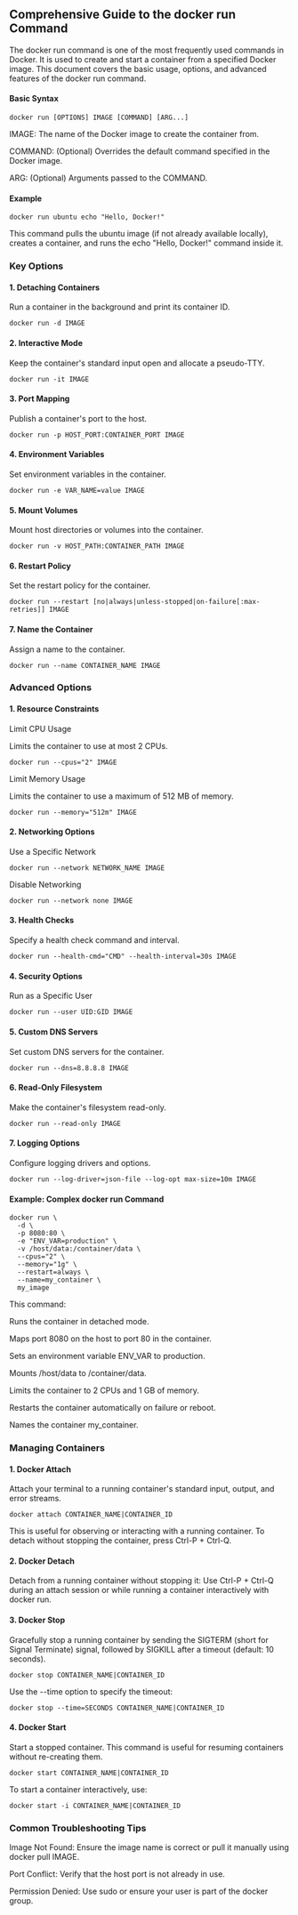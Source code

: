 ## Comprehensive Guide to the docker run Command

The docker run command is one of the most frequently used commands in Docker. It is used to create and start a container from a specified Docker image. This document covers the basic usage, options, and advanced features of the docker run command.

#### Basic Syntax
```
docker run [OPTIONS] IMAGE [COMMAND] [ARG...]
```

IMAGE: The name of the Docker image to create the container from.

COMMAND: (Optional) Overrides the default command specified in the Docker image.

ARG: (Optional) Arguments passed to the COMMAND.

#### Example
```
docker run ubuntu echo "Hello, Docker!"
```
This command pulls the ubuntu image (if not already available locally), creates a container, and runs the echo "Hello, Docker!" command inside it.

### Key Options

#### 1. Detaching Containers
Run a container in the background and print its container ID.
```
docker run -d IMAGE
```

#### 2. Interactive Mode
Keep the container's standard input open and allocate a pseudo-TTY.
```
docker run -it IMAGE
```

#### 3. Port Mapping
Publish a container's port to the host.
```
docker run -p HOST_PORT:CONTAINER_PORT IMAGE
```

#### 4. Environment Variables
Set environment variables in the container.
```
docker run -e VAR_NAME=value IMAGE
```

#### 5. Mount Volumes
Mount host directories or volumes into the container.
```
docker run -v HOST_PATH:CONTAINER_PATH IMAGE
```

#### 6. Restart Policy
Set the restart policy for the container.
```
docker run --restart [no|always|unless-stopped|on-failure[:max-retries]] IMAGE
```

#### 7. Name the Container
Assign a name to the container.
```
docker run --name CONTAINER_NAME IMAGE
```

### Advanced Options

#### 1. Resource Constraints
Limit CPU Usage

Limits the container to use at most 2 CPUs.
```
docker run --cpus="2" IMAGE
```

Limit Memory Usage

Limits the container to use a maximum of 512 MB of memory.
```
docker run --memory="512m" IMAGE
```

#### 2. Networking Options
Use a Specific Network
```
docker run --network NETWORK_NAME IMAGE
```

Disable Networking
```
docker run --network none IMAGE
```

#### 3. Health Checks
Specify a health check command and interval.
```
docker run --health-cmd="CMD" --health-interval=30s IMAGE
```

#### 4. Security Options
Run as a Specific User
```
docker run --user UID:GID IMAGE
```

#### 5. Custom DNS Servers

Set custom DNS servers for the container.
```
docker run --dns=8.8.8.8 IMAGE
```

#### 6. Read-Only Filesystem
Make the container's filesystem read-only.
```
docker run --read-only IMAGE
```

#### 7. Logging Options
Configure logging drivers and options.
```
docker run --log-driver=json-file --log-opt max-size=10m IMAGE
```

#### Example: Complex docker run Command
```
docker run \
  -d \
  -p 8080:80 \
  -e "ENV_VAR=production" \
  -v /host/data:/container/data \
  --cpus="2" \
  --memory="1g" \
  --restart=always \
  --name=my_container \
  my_image
```

This command:

Runs the container in detached mode.

Maps port 8080 on the host to port 80 in the container.

Sets an environment variable ENV_VAR to production.

Mounts /host/data to /container/data.

Limits the container to 2 CPUs and 1 GB of memory.

Restarts the container automatically on failure or reboot.

Names the container my_container.

### Managing Containers
#### 1. Docker Attach
Attach your terminal to a running container's standard input, output, and error streams.
```
docker attach CONTAINER_NAME|CONTAINER_ID
```
This is useful for observing or interacting with a running container.
To detach without stopping the container, press Ctrl-P + Ctrl-Q.

#### 2. Docker Detach
Detach from a running container without stopping it:
Use Ctrl-P + Ctrl-Q during an attach session or while running a container interactively with docker run.

#### 3. Docker Stop
Gracefully stop a running container by sending the SIGTERM (short for Signal Terminate) signal, followed by SIGKILL after a timeout (default: 10 seconds).
```
docker stop CONTAINER_NAME|CONTAINER_ID
```

Use the --time option to specify the timeout:
```
docker stop --time=SECONDS CONTAINER_NAME|CONTAINER_ID
```

#### 4. Docker Start
Start a stopped container. This command is useful for resuming containers without re-creating them.
```
docker start CONTAINER_NAME|CONTAINER_ID
```

To start a container interactively, use:
```
docker start -i CONTAINER_NAME|CONTAINER_ID
```

### Common Troubleshooting Tips

Image Not Found: Ensure the image name is correct or pull it manually using docker pull IMAGE.

Port Conflict: Verify that the host port is not already in use.

Permission Denied: Use sudo or ensure your user is part of the docker group.